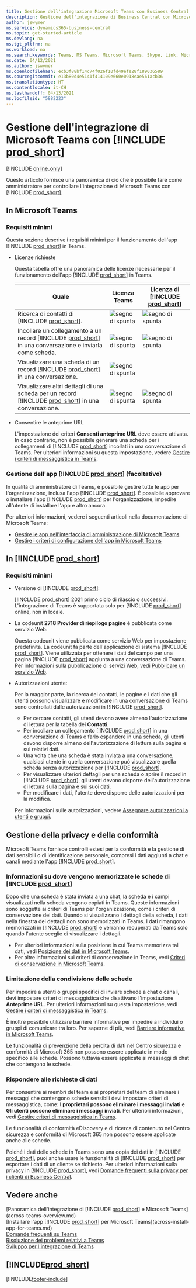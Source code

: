 ```yaml
---
title: Gestione dell'integrazione Microsoft Teams con Business Central | Microsoft Docs
description: Gestione dell'integrazione di Business Central con Microsoft Teams.
author: jswymer
ms.service: dynamics365-business-central
ms.topic: get-started-article
ms.devlang: na
ms.tgt_pltfrm: na
ms.workload: na
ms.search.keywords: Teams, MS Teams, Microsoft Teams, Skype, Link, Microsoft 365, collaborate, collaboration, teamwork
ms.date: 04/12/2021
ms.author: jswymer
ms.openlocfilehash: ecb3f88bf14c74f026f10fd49efe28f189036589
ms.sourcegitcommit: e13b80d4e5141f414109e660e0918eae561acb36
ms.translationtype: HT
ms.contentlocale: it-CH
ms.lasthandoff: 04/13/2021
ms.locfileid: "5882223"
---
```

# <a name="managing-microsoft-teams-integration-with-prod_short"></a>Gestione dell'integrazione di Microsoft Teams con [!INCLUDE [prod_short](includes/prod_short.md)]

[!INCLUDE [online_only](includes/online_only.md)]

Questo articolo fornisce una panoramica di ciò che è possibile fare come amministratore per controllare l'integrazione di Microsoft Teams con [!INCLUDE [prod_short](includes/prod_short.md)].

## <a name="in-microsoft-teams"></a>In Microsoft Teams

### <a name="minimum-requirements"></a>Requisiti minimi

Questa sezione descrive i requisiti minimi per il funzionamento dell'app [!INCLUDE [prod_short](includes/prod_short.md)] in Teams.

- Licenze richieste

    Questa tabella offre una panoramica delle licenze necessarie per il funzionamento dell'app [!INCLUDE [prod_short](includes/prod_short.md)] in Teams.

    |Quale|Licenza Teams|Licenza di [!INCLUDE [prod_short](includes/prod_short.md)]|
    |----|---|---|
    |Ricerca di contatti di [!INCLUDE [prod_short](includes/prod_short.md)].|![segno di spunta](media/check.png "selezionato")|![segno di spunta](media/check.png "selezionato")|
    |Incollare un collegamento a un record [!INCLUDE [prod_short](includes/prod_short.md)] in una conversazione e inviarla come scheda.|![segno di spunta](media/check.png "selezionato")|![segno di spunta](media/check.png "selezionato")|
    |Visualizzare una scheda di un record [!INCLUDE [prod_short](includes/prod_short.md)] in una conversazione.|![segno di spunta](media/check.png "selezionato")||
    |Visualizzare altri dettagli di una scheda per un record [!INCLUDE [prod_short](includes/prod_short.md)] in una conversazione.|![segno di spunta](media/check.png "selezionato")|![segno di spunta](media/check.png "selezionato")|

- Consentire le anteprime URL

    L'impostazione dei criteri **Consenti anteprime URL** deve essere attivata. In caso contrario, non è possibile generare una scheda per i collegamenti di [!INCLUDE [prod_short](includes/prod_short.md)] incollati in una conversazione di Teams. Per ulteriori informazioni su questa impostazione, vedere [Gestire i criteri di messaggistica in Teams](/microsoftteams/messaging-policies-in-teams).

### <a name="managing-the-prod_short-app-optional"></a>Gestione dell'app [!INCLUDE [prod_short](includes/prod_short.md)] (facoltativo)

In qualità di amministratore di Teams, è possibile gestire tutte le app per l'organizzazione, inclusa l'app [!INCLUDE [prod_short](includes/prod_short.md)]. È possibile approvare o installare l'app [!INCLUDE [prod_short](includes/prod_short.md)] per l'organizzazione, impedire all'utente di installare l'app e altro ancora.

Per ulteriori informazioni, vedere i seguenti articoli nella documentazione di Microsoft Teams:

- [Gestire le app nell'interfaccia di amministrazione di Microsoft Teams](/MicrosoftTeams/manage-apps)
- [Gestire i criteri di configurazione dell'app in Microsoft Teams](/microsoftteams/teams-app-setup-policies)

## <a name="in-prod_short"></a>In [!INCLUDE [prod_short](includes/prod_short.md)]

### <a name="minimum-requirements"></a>Requisiti minimi

- Versione di [!INCLUDE [prod_short](includes/prod_short.md)]:

    [!INCLUDE [prod_short](includes/prod_short.md)] 2021 primo ciclo di rilascio o successivi. L'integrazione di Teams è supportata solo per [!INCLUDE [prod_short](includes/prod_short.md)] online, non in locale.

- La codeunit **2718 Provider di riepilogo pagine** è pubblicata come servizio Web:

    Questa codeunit viene pubblicata come servizio Web per impostazione predefinita. La codeunit fa parte dell'applicazione di sistema [!INCLUDE [prod_short](includes/prod_short.md)]. Viene utilizzata per ottenere i dati del campo per una pagina [!INCLUDE [prod_short](includes/prod_short.md)] aggiunta a una conversazione di Teams. Per informazioni sulla pubblicazione di servizi Web, vedi [Pubblicare un servizio Web](across-how-publish-web-service.md).

- <a name="permissions"></a>Autorizzazioni utente:

    Per la maggior parte, la ricerca dei contatti, le pagine e i dati che gli utenti possono visualizzare e modificare in una conversazione di Teams sono controllati dalle autorizzazioni in [!INCLUDE [prod_short](includes/prod_short.md)].
    
    - Per cercare contatti, gli utenti devono avere almeno l'autorizzazione di lettura per la tabella dei **Contatti**. 
    - Per incollare un collegamento [!INCLUDE [prod_short](includes/prod_short.md)] in una conversazione di Teams e farlo espandere in una scheda, gli utenti devono disporre almeno dell'autorizzazione di lettura sulla pagina e sui relativi dati.
    - Una volta che una scheda è stata inviata a una conversazione, qualsiasi utente in quella conversazione può visualizzare quella scheda senza autorizzazione per [!INCLUDE [prod_short](includes/prod_short.md)].
    - Per visualizzare ulteriori dettagli per una scheda o aprire il record in [!INCLUDE [prod_short](includes/prod_short.md)], gli utenti devono disporre dell'autorizzazione di lettura sulla pagina e sui suoi dati.
    - Per modificare i dati, l'utente deve disporre delle autorizzazioni per la modifica.
    
    Per informazioni sulle autorizzazioni, vedere [Assegnare autorizzazioni a utenti e gruppi](ui-define-granular-permissions.md).

## <a name="managing-privacy-and-compliance"></a>Gestione della privacy e della conformità 

Microsoft Teams fornisce controlli estesi per la conformità e la gestione di dati sensibili o di identificazione personale, compresi i dati aggiunti a chat e canali mediante l'app [!INCLUDE [prod_short](includes/prod_short.md)].

### <a name="understanding-where-prod_short-cards-are-stored"></a>Informazioni su dove vengono memorizzate le schede di [!INCLUDE [prod_short](includes/prod_short.md)] 

Dopo che una scheda è stata inviata a una chat, la scheda e i campi visualizzati nella scheda vengono copiati in Teams. Queste informazioni sono soggette ai criteri di Teams per l'organizzazione, come i criteri di conservazione dei dati. Quando si visualizzano i dettagli della scheda, i dati nella finestra dei dettagli non sono memorizzati in Teams. I dati rimangono memorizzati in [!INCLUDE [prod_short](includes/prod_short.md)] e verranno recuperati da Teams solo quando l'utente sceglie di visualizzare i dettagli. 

- Per ulteriori informazioni sulla posizione in cui Teams memorizza tali dati, vedi [Posizione dei dati in Microsoft Teams](/microsoftteams/location-of-data-in-teams).
- Per altre informazioni sui criteri di conservazione in Teams, vedi [Criteri di conservazione in Microsoft Teams](/microsoftteams/retention-policies).

### <a name="restricting-sharing-of-cards"></a>Limitazione della condivisione delle schede 

Per impedire a utenti o gruppi specifici di inviare schede a chat o canali, devi impostare criteri di messaggistica che disattivano l'impostazione **Anteprime URL**. Per ulteriori informazioni su questa impostazione, vedi [Gestire i criteri di messaggistica in Teams](/microsoftteams/messaging-policies-in-teams). 

È inoltre possibile utilizzare barriere informative per impedire a individui o gruppi di comunicare tra loro. Per saperne di più, vedi [Barriere informative in Microsoft Teams](/microsoftteams/information-barriers-in-teams).

Le funzionalità di prevenzione della perdita di dati nel Centro sicurezza e conformità di Microsoft 365 non possono essere applicate in modo specifico alle schede. Possono tuttavia essere applicate ai messaggi di chat che contengono le schede. <!-- To track upcoming advanced features that include enabling DLP for cards, see [https://www.microsoft.com/en-us/microsoft-365/roadmap?featureid=67093](https://www.microsoft.com/en-us/microsoft-365/roadmap?featureid=67093).-->

### <a name="responding-to-data-requests"></a>Rispondere alle richieste di dati

Per consentire ai membri del team e ai proprietari del team di eliminare i messaggi che contengono schede sensibili devi impostare criteri di messaggistica, come: **I proprietari possono eliminare i messaggi inviati** e **Gli utenti possono eliminare i messaggi inviati**. Per ulteriori informazioni, vedi [Gestire criteri di messaggistica in Teams](/microsoftteams/messaging-policies-in-teams).

Le funzionalità di conformità eDiscovery e di ricerca di contenuto nel Centro sicurezza e conformità di Microsoft 365 non possono essere applicate anche alle schede.

Poiché i dati delle schede in Teams sono una copia dei dati in [!INCLUDE [prod_short](includes/prod_short.md)], puoi anche usare le funzionalità di [!INCLUDE [prod_short](includes/prod_short.md)] per esportare i dati di un cliente se richiesto. Per ulteriori informazioni sulla privacy in [!INCLUDE [prod_short](includes/prod_short.md)], vedi [Domande frequenti sulla privacy per i clienti di Business Central](/dynamics365/business-central/dev-itpro/security/privacyfaq).

## <a name="see-also"></a>Vedere anche
[Panoramica dell'integrazione di [!INCLUDE [prod_short](includes/prod_short.md)] e Microsoft Teams](across-teams-overview.md)  
[Installare l'app [!INCLUDE [prod_short](includes/prod_short.md)] per Microsoft Teams](across-install-app-for-teams.md)  
[Domande frequenti su Teams](teams-faq.md)  
[Risoluzione dei problemi relativi a Teams](admin-teams-troubleshooting.md)  
[Sviluppo per l'integrazione di Teams](/dynamics365/business-central/dev-itpro/developer/devenv-develop-for-teams)  

## [!INCLUDE[prod_short](includes/free_trial_md.md)]  


[!INCLUDE[footer-include](includes/footer-banner.md)]